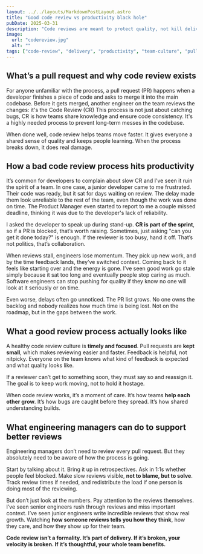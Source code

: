```yaml
---
layout: ../../layouts/MarkdownPostLayout.astro
title: "Good code review vs productivity black hole"
pubDate: 2025-03-31
description: "Code reviews are meant to protect quality, not kill delivery. Here's how broken habits quietly drain momentum—and what engineering managers can do to make code review a strength, not a blocker."
image:
  url: "codereview.jpg"
  alt: ""
tags: ["code-review", "delivery", "productivity", "team-culture", "pull-request", "collaboration", "feedback", "context-switching", "trust", "ownership", "software-quality", "process"]
---
```

## What’s a pull request and why code review exists

For anyone unfamiliar with the process, a pull request (PR) happens when a developer finishes a piece of code and asks to merge it into the main codebase. Before it gets merged, another engineer on the team reviews the changes: it's the Code Review (CR) This process is not just about catching bugs, CR is how teams share knowledge and ensure code consistency. It's a highly needed process to prevent long-term messes in the codebase.

When done well, code review helps teams move faster. It gives everyone a shared sense of quality and keeps people learning. When the process breaks down, it does real damage.

## How a bad code review process hits productivity

It’s common for developers to complain about slow CR and I’ve seen it ruin the spirit of a team. In one case, a junior developer came to me frustrated. Their code was ready, but it sat for days waiting on review. The delay made them look unreliable to the rest of the team, even though the work was done on time. The Product Manager even started to report to me a couple missed deadline, thinking it was due to the developer's lack of reliability. 

I asked the developer to speak up during stand-up. **CR is part of the sprint**, so if a PR is blocked, that’s worth raising. Sometimes, just asking "can you get it done today?" is enough. If the reviewer is too busy, hand it off. That’s not politics, that’s collaboration.

When reviews stall, engineers lose momentum. They pick up new work, and by the time feedback lands, they’ve switched context. Coming back to it feels like starting over and the energy is gone. I’ve seen good work go stale simply because it sat too long and eventually people stop caring as much. Software engineers can stop pushing for quality if they know no one will look at it seriously or on time.

Even worse, delays often go unnoticed. The PR list grows. No one owns the backlog and nobody realizes how much time is being lost. Not on the roadmap, but in the gaps between the work.

## What a good review process actually looks like

A healthy code review culture is **timely and focused**. Pull requests are **kept small**, which makes reviewing easier and faster. Feedback is helpful, not nitpicky. Everyone on the team knows what kind of feedback is expected and what quality looks like.

If a reviewer can’t get to something soon, they must say so and reassign it. The goal is to keep work moving, not to hold it hostage.

When code review works, it’s a moment of care. It’s how teams **help each other grow**. It’s how bugs are caught before they spread. It’s how shared understanding builds.

## What engineering managers can do to support better reviews

Engineering managers don’t need to review every pull request. But they absolutely need to be aware of how the process is going.

Start by talking about it. Bring it up in retrospectives. Ask in 1:1s whether people feel blocked. Make slow reviews visible, **not to blame, but to solve**. Track review times if needed, and redistribute the load if one person is doing most of the reviewing.

But don’t just look at the numbers. Pay attention to the reviews themselves. I’ve seen senior engineers rush through reviews and miss important context. I’ve seen junior engineers write incredible reviews that show real growth. Watching **how someone reviews tells you how they think**, how they care, and how they show up for their team.

**Code review isn’t a formality. It’s part of delivery. If it’s broken, your velocity is broken. If it’s thoughtful, your whole team benefits.**
